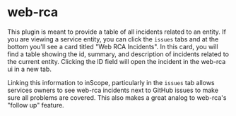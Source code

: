 # web-rca

This plugin is meant to provide a table of all incidents related to an entity.
If you are viewing a service entity, you can click the `issues` tabs and at the
bottom you'll see a card titled "Web RCA Incidents".  In this card, you will
find a table showing the id, summary, and description of incidents related to
the current entity.  Clicking the ID field will open the incident in the
web-rca ui in a new tab.

Linking this information to inScope, particularly in the `issues` tab allows
services owners to see web-rca incidents next to GitHub issues to make sure all
problems are covered.  This also makes a great analog to web-rca's "follow up"
feature.
